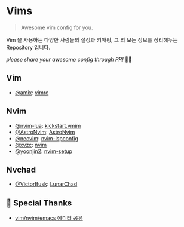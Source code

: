 # Vims

> Awesome vim config for you.

Vim 을 사용하는 다양한 사람들의 설정과 키매핑, 그 외 모든 정보를 정리해두는 Repository 입니다.

_please share your awesome config through PR!_ 🙏🥹

## Vim

- [@amix](https://github.com/amix): [vimrc](https://github.com/amix/vimrc)

## Nvim

- [@nvim-lua](https://github.com/nvim-lua): [kickstart.vmim](https://github.com/nvim-lua/kickstart.nvim)
- [@AstroNvim](https://github.com/AstroNvim): [AstroNvim](https://github.com/AstroNvim/AstroNvim)
- [@neovim](https://github.com/neovim): [nvim-lspconfig](https://github.com/neovim/nvim-lspconfig)
- [@xvzc](https://github.com/xvzc): [nvim](https://github.com/xvzc/nvim)
- [@yoonjin2](https://github.com/yoonjin2): [nvim-setup](https://github.com/yoonjin2/nvim-setup)

## Nvchad

- [@VictorBusk](https://github.com/ViktorBusk): [LunarChad](https://github.com/ViktorBusk/LunarChad)

## 🎉 Special Thanks

- [vim/nvim/emacs 에디터 공유](https://open.kakao.com/o/g0HjURue)


